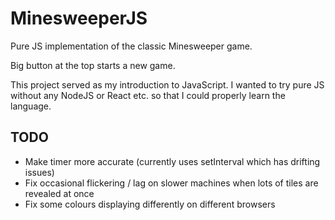 # MinesweeperJS

Pure JS implementation of the classic Minesweeper game.

Big button at the top starts a new game.

This project served as my introduction to JavaScript.
I wanted to try pure JS without any NodeJS or React etc. so that I could properly learn the language.

## TODO

- Make timer more accurate (currently uses setInterval which has drifting issues)
- Fix occasional flickering / lag on slower machines when lots of tiles are revealed at once
- Fix some colours displaying differently on different browsers
